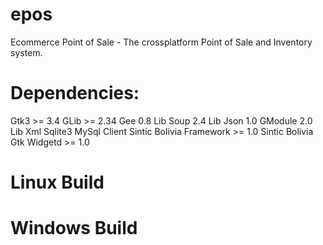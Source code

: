 # epos
Ecommerce Point of Sale - The crossplatform Point of Sale and Inventory system.

Dependencies:
=============

Gtk3 >= 3.4
GLib >= 2.34
Gee 0.8
Lib Soup 2.4
Lib Json 1.0
GModule 2.0
Lib Xml
Sqlite3
MySql Client
Sintic Bolivia Framework >= 1.0
Sintic Bolivia Gtk Widgetd >= 1.0

Linux Build
============



Windows Build
=============
